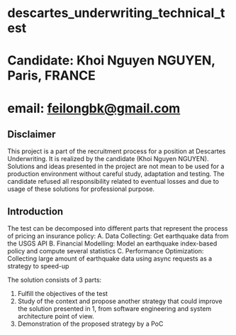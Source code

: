 # descartes_underwriting_technical_test
# Candidate: Khoi Nguyen NGUYEN, Paris, FRANCE
# email: feilongbk@gmail.com
## Disclaimer
This project is a part of the recruitment process for a position at Descartes Underwriting.
It is realized by the candidate (Khoi Nguyen NGUYEN).
Solutions and ideas presented in the project are not mean to be used for a production environment without careful study, adaptation and testing. The candidate refused all responsibility related to eventual losses and due to usage of these solutions for professional purpose.

## Introduction
The test can be decomposed into different parts that represent the process of pricing an insurance policy:
A. Data Collecting: Get earthquake data from the USGS API
B. Financial Modelling: Model an earthquake index-based policy and compute several statistics
C. Performance Optimization: Collecting large amount of earthquake data using async requests as a strategy to speed-up 

The solution consists of 3 parts:
1. Fulfill the objectives of the test
2. Study of the context and propose another strategy that could improve the solution presented in 1, from software engineering and system architecture point of view.
3. Demonstration of the proposed strategy by a PoC
